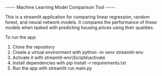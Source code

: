 ----- Machine Learning Model Comparison Tool -----

This is a streamlit application for comparing linear regression, random forest, and neural network models. 
It compares the performance of these models when tasked with predicting housing prices using their qualities.

To run the app:
1. Clone the repository
2. Create a virtual environment with python -m venv streamlit-env
3. Activate it with streamlit-env\Scripts\activate
4. Install dependencies with pip install -r requirements.txt
5. Run the app with streamlit run main.py
